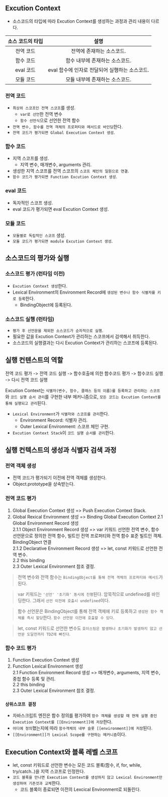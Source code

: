 ## Excution Context

* 소스코드의 타입에 따라 Excution Context를 생성하는 과정과 관리 내용이 다르다.

|소스 코드의 타입|설명|
|:---:|:---:|
|전역 코드| 전역에 존재하는 소스코드.|
|함수 코드| 함수 내부에 존재하는 소스코드.|
|eval 코드| eval 함수에 인자로 전달되어 실행하는 소스코드.|
|모듈 코드| 모듈 내부에 존재하는 소스코드.|

### 전역 코드

* `최상위 스코프인 전역 스코프`를 생성.
  * `var로 선언`한 전역 변수
  * `함수 선언식`으로 선언한 전역 함수
* `전역 변수, 함수를 전역 객체의 프로퍼티와 메서드로 바인딩`한다.
* `전역 코드가 평가되면 Global Execution Context 생성`.

### 함수 코드

* 지역 스코프를 생성.
  * 지역 변수, 매개변수, arguments 관리.
* 생성한 지역 스코프를 전역 스코프의 `스코프 체인의 일원으로 연결`.
* `함수 코드가 평가되면 Function Excution Context 생성`.

### eval 코드

* 독자적인 스코프 생성.
* eval 코드가 평가되면 eval Excution Context 생성.

### 모듈 코드

* `모듈별로 독립적인 스코프` 생성.
* `모듈 코드가 평가되면 module Excution Context 생성`.


## 소스코드의 평가와 실행

### 소스코드 평가 (런타임 이전)

* `Excution Context 생성`한다.
* Lexical Environment의 Environment Record에 `생성된 변수나 함수 식별자를 키로 등록`한다.
  * BindingObject에 등록된다.

### 소스코드 실행 (런타임)

* `평가 후 선언문을 제외한 소스코드가 순차적으로 실행`.
* 필요한 값을 Excution Context가 관리하는 스코프에서 검색해서 취득한다.
* 소스코드의 실행결과는 다시 Excution Context가 관리하는 스코프에 등록된다.

## 실행 컨텐스트의 역할

전역 코드 평가 -> 전역 코드 실행 -> 함수호출에 의한 함수코드 평가 -> 함수코드 실행 -> 다시 전역 코드 실행

Excution Context는 `식별자(변수, 함수, 클래스 등의 이름)를 등록하고 관리하는 스코프`와 `코드 실행 순서 관리`를 구현한 내부 메커니즘으로, `모든 코드는 Excution Context를 통해 실행되고 관리`된다.
* `Lexical Environment`가 `식별자와 스코프를 관리`한다.
  * Environment Record: 식별자 관리.
  * Outer Lexical Environment: 스코프 체인 구현.
* `Excution Context Stack`이 `코드 실행 순서를 관리`한다.

## 실행 컨텍스트의 생성과 식별자 검색 과정

### 전역 객체 생성

* 전역 코드가 평가되기 이전에 전역 객체를 생성한다.
* Object.prototype을 상속받는다.

### 전역 코드 평가

1. Global Execution Context 생성 => Push Execution Context Stack.
2. Global Rexical Environment 생성  => Binding Global Execution Context
  2.1 Global Environment Record 생성  
    2.1.1 Object Environment Record 생성 => var 키워드 선언한 전역 변수, 함수 선언문으로 정의한 전역 함수, 빌트인 전역 프로퍼티와 전역 함수 표준 빌트인 객체. BindingObject 연결  
    2.1.2 Declarative Environment Record 생성  => let, const 키워드로 선언한 전역 변수.  
  2.2 this binding  
  2.3 Outer Lexical Environment 참조 결정.

> 전역 변수와 전역 함수는 `BindingObject를 통해 전역 객체의 프로퍼티와 메서드`가 된다.

> var 키워드는 `'선언' '초기화' 동시에 진행`된다. 암묵적으로 undefined를 바인딩한다. 그래서 `선언 이전에 호출시 undefined`이다.

> 함수 선언문은 BindingObject를 통해 전역 객체에 키로 등록하고 `생성된 함수 객체를 즉시 할당`한다. `함수 선언문 이전에 호출할 수 있다`.

> let, const 키워드로 선언한 변수도 `호이스팅은 발생하나 초기화가 발생하지 않고 선언문 도달전까지 TDZ에 빠진다`.


### 함수 코드 평가

1. Function Execution Context 생성
2. Function Lexical Environment 생성  
  2.1 Function Environment Record 생성 => 매개변수, arguments, 지역 변수, 중첩 함수 등록 및 관리.    
  2.2 this binding   
  2.3 Outer Lexical Environment 참조 결정.  


### `상위스코프 결정`
* 자바스크립트 엔진은 함수 정의를 평가하여 `함수 객체를 생성할 때 현재 실행 중인 Execution Context를 [[Environment]]에 저장`한다.
* `어디에 정의`했는지에 따라 `함수객체의 내부 슬롯 [[environment]]에 저장`된다.
* `[[Environment]]가 Lexical Scope를 구현하는 메커니즘`이다.

## Execution Context와 블록 레벨 스코프

* let, const 키워드로 선언한 변수는 모든 코드 블록(함수, if, for, while, try/catch..)을 지역 스코프로 인정한다.
* `코드 블록을 만나면 Execution Context를 생성하지 않고 Lexical Environment만 생성하여 기존것과 교체`한다.
  * 코드 블록이 종료되면 이전의 Lexcical Environment로 되돌린다.



